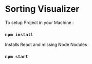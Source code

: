 # Sorting Visualizer

To setup Project in your Machine :

### `npm install`

Installs React and missing Node Nodules

### `npm start`
